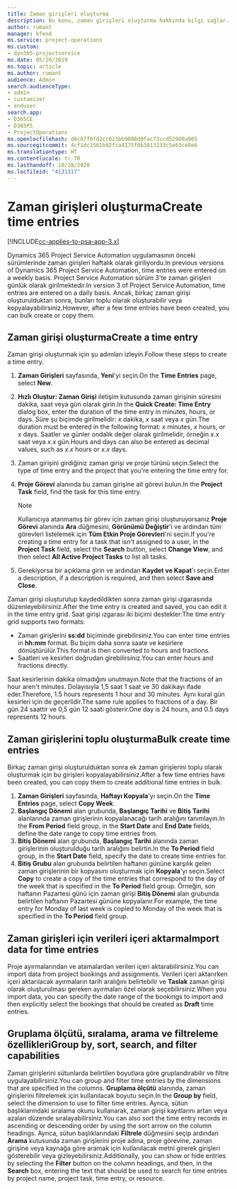 ```yaml
---
title: Zaman girişleri oluşturma
description: Bu konu, zaman girişleri oluşturma hakkında bilgi sağlar.
author: rumant
manager: kfend
ms.service: project-operations
ms.custom:
- dyn365-projectservice
ms.date: 05/20/2019
ms.topic: article
ms.author: rumant
audience: Admin
search.audienceType:
- admin
- customizer
- enduser
search.app:
- D365CE
- D365PS
- ProjectOperations
ms.openlocfilehash: d8c87f0fd2cc021bb9088d0fac73ccd52980a905
ms.sourcegitcommit: 4cf1dc1561b92fca4175f0b3813133c5e63ce8e6
ms.translationtype: HT
ms.contentlocale: tr-TR
ms.lasthandoff: 10/28/2020
ms.locfileid: "4131317"
---
```

# <a name="create-time-entries"></a><span data-ttu-id="0f468-103">Zaman girişleri oluşturma</span><span class="sxs-lookup"><span data-stu-id="0f468-103">Create time entries</span></span>

[!INCLUDE[cc-applies-to-psa-app-3.x](../includes/cc-applies-to-psa-app-3x.md)]

<span data-ttu-id="0f468-104">Dynamics 365 Project Service Automation uygulamasının önceki sürümlerinde zaman girişleri haftalık olarak giriliyordu.</span><span class="sxs-lookup"><span data-stu-id="0f468-104">In previous versions of Dynamics 365 Project Service Automation, time entries were entered on a weekly basis.</span></span> <span data-ttu-id="0f468-105">Project Service Automation sürüm 3'te zaman girişleri günlük olarak girilmektedir.</span><span class="sxs-lookup"><span data-stu-id="0f468-105">In version 3 of Project Service Automation, time entries are entered on a daily basis.</span></span> <span data-ttu-id="0f468-106">Ancak, birkaç zaman girişi oluşturulduktan sonra, bunları toplu olarak oluşturabilir veya kopyalayabilirsiniz.</span><span class="sxs-lookup"><span data-stu-id="0f468-106">However, after a few time entries have been created, you can bulk create or copy them.</span></span>

## <a name="create-a-time-entry"></a><span data-ttu-id="0f468-107">Zaman girişi oluşturma</span><span class="sxs-lookup"><span data-stu-id="0f468-107">Create a time entry</span></span>

<span data-ttu-id="0f468-108">Zaman girişi oluşturmak için şu adımları izleyin.</span><span class="sxs-lookup"><span data-stu-id="0f468-108">Follow these steps to create a time entry.</span></span>

1. <span data-ttu-id="0f468-109">**Zaman Girişleri** sayfasında, **Yeni**'yi seçin.</span><span class="sxs-lookup"><span data-stu-id="0f468-109">On the **Time Entries** page, select **New**.</span></span>
2. <span data-ttu-id="0f468-110">**Hızlı Oluştur: Zaman Girişi** iletişim kutusunda zaman girişinin süresini dakika, saat veya gün olarak girin.</span><span class="sxs-lookup"><span data-stu-id="0f468-110">In the **Quick Create: Time Entry** dialog box, enter the duration of the time entry in minutes, hours, or days.</span></span> <span data-ttu-id="0f468-111">Süre şu biçimde girilmelidir: *x* dakika, *x* saat veya *x* gün.</span><span class="sxs-lookup"><span data-stu-id="0f468-111">The duration must be entered in the following format: *x* minutes, *x* hours, or *x* days.</span></span> <span data-ttu-id="0f468-112">Saatler ve günler ondalık değer olarak girilmelidir, örneğin *x.x* saat veya *x.x* gün.</span><span class="sxs-lookup"><span data-stu-id="0f468-112">Hours and days can also be entered as decimal values, such as *x.x* hours or *x.x* days.</span></span>
3. <span data-ttu-id="0f468-113">Zaman girişini girdiğiniz zaman girişi ve proje türünü seçin.</span><span class="sxs-lookup"><span data-stu-id="0f468-113">Select the type of time entry and the project that you're entering the time entry for.</span></span>
4. <span data-ttu-id="0f468-114">**Proje Görevi** alanında bu zaman girişine ait görevi bulun.</span><span class="sxs-lookup"><span data-stu-id="0f468-114">In the **Project Task** field, find the task for this time entry.</span></span>

    > [!NOTE]
    > <span data-ttu-id="0f468-115">Kullanıcıya atanmamış bir görev için zaman girişi oluşturuyorsanız **Proje Görevi** alanında **Ara** düğmesini, **Görünümü Değiştir**'i ve ardından tüm görevleri listelemek için **Tüm Etkin Proje Görevleri**'ni seçin.</span><span class="sxs-lookup"><span data-stu-id="0f468-115">If you're creating a time entry for a task that isn't assigned to a user, in the **Project Task** field, select the **Search** button, select **Change View**, and then select **All Active Project Tasks** to list all tasks.</span></span>

5. <span data-ttu-id="0f468-116">Gerekiyorsa bir açıklama girin ve ardından **Kaydet ve Kapat**'ı seçin.</span><span class="sxs-lookup"><span data-stu-id="0f468-116">Enter a description, if a description is required, and then select **Save and Close**.</span></span>

<span data-ttu-id="0f468-117">Zaman girişi oluşturulup kaydedildikten sonra zaman girişi ızgarasında düzenleyebilirsiniz.</span><span class="sxs-lookup"><span data-stu-id="0f468-117">After the time entry is created and saved, you can edit it in the time entry grid.</span></span> <span data-ttu-id="0f468-118">Saat girişi ızgarası iki biçimi destekler:</span><span class="sxs-lookup"><span data-stu-id="0f468-118">The time entry grid supports two formats:</span></span>

- <span data-ttu-id="0f468-119">Zaman girişlerini **ss:dd** biçiminde girebilirsiniz.</span><span class="sxs-lookup"><span data-stu-id="0f468-119">You can enter time entries in **hh:mm** format.</span></span> <span data-ttu-id="0f468-120">Bu biçim daha sonra saate ve kesirlere dönüştürülür.</span><span class="sxs-lookup"><span data-stu-id="0f468-120">This format is then converted to hours and fractions.</span></span>
- <span data-ttu-id="0f468-121">Saatleri ve kesirleri doğrudan girebilirsiniz.</span><span class="sxs-lookup"><span data-stu-id="0f468-121">You can enter hours and fractions directly.</span></span>

<span data-ttu-id="0f468-122">Saat kesirlerinin dakika olmadığını unutmayın.</span><span class="sxs-lookup"><span data-stu-id="0f468-122">Note that the fractions of an hour aren't minutes.</span></span> <span data-ttu-id="0f468-123">Dolayısıyla 1,5 saat 1 saat ve 30 dakikayı ifade eder.</span><span class="sxs-lookup"><span data-stu-id="0f468-123">Therefore, 1.5 hours represents 1 hour and 30 minutes.</span></span> <span data-ttu-id="0f468-124">Aynı kural gün kesirleri için de geçerlidir.</span><span class="sxs-lookup"><span data-stu-id="0f468-124">The same rule applies to fractions of a day.</span></span> <span data-ttu-id="0f468-125">Bir gün 24 saattir ve 0,5 gün 12 saati gösterir.</span><span class="sxs-lookup"><span data-stu-id="0f468-125">One day is 24 hours, and 0.5 days represents 12 hours.</span></span>

## <a name="bulk-create-time-entries"></a><span data-ttu-id="0f468-126">Zaman girişlerini toplu oluşturma</span><span class="sxs-lookup"><span data-stu-id="0f468-126">Bulk create time entries</span></span>

<span data-ttu-id="0f468-127">Birkaç zaman girişi oluşturulduktan sonra ek zaman girişlerini toplu olarak oluşturmak için bu girişleri kopyalayabilirsiniz.</span><span class="sxs-lookup"><span data-stu-id="0f468-127">After a few time entries have been created, you can copy them to create additional time entries in bulk.</span></span>

1. <span data-ttu-id="0f468-128">**Zaman Girişleri** sayfasında, **Haftayı Kopyala**'yı seçin.</span><span class="sxs-lookup"><span data-stu-id="0f468-128">On the **Time Entries** page, select **Copy Week**.</span></span>
2. <span data-ttu-id="0f468-129">**Başlangıç Dönemi** alan grubunda, **Başlangıç Tarihi** ve **Bitiş Tarihi** alanlarında zaman girişlerinin kopyalanacağı tarih aralığını tanımlayın.</span><span class="sxs-lookup"><span data-stu-id="0f468-129">In the **From Period** field group, in the **Start Date** and **End Date** fields, define the date range to copy time entries from.</span></span>
3. <span data-ttu-id="0f468-130">**Bitiş Dönemi** alan grubunda, **Başlangıç Tarihi** alanında zaman girişlerinin oluşturulduğu tarih aralığını belirtin.</span><span class="sxs-lookup"><span data-stu-id="0f468-130">In the **To Period** field group, in the **Start Date** field, specify the date to create time entries for.</span></span>
4. <span data-ttu-id="0f468-131">**Bitiş Grubu** alan grubunda belirtilen haftanın gününe karşılık gelen zaman girişlerinin bir kopyasını oluşturmak için **Kopyala**'yı seçin.</span><span class="sxs-lookup"><span data-stu-id="0f468-131">Select **Copy** to create a copy of the time entries that correspond to the day of the week that is specified in the **To Period** field group.</span></span> <span data-ttu-id="0f468-132">Örneğin, son haftanın Pazartesi günü için zaman girişi **Bitiş Dönemi** alan grubunda belirtilen haftanın Pazartesi gününe kopyalanır.</span><span class="sxs-lookup"><span data-stu-id="0f468-132">For example, the time entry for Monday of last week is copied to Monday of the week that is specified in the **To Period** field group.</span></span>

## <a name="import-data-for-time-entries"></a><span data-ttu-id="0f468-133">Zaman girişleri için verileri içeri aktarma</span><span class="sxs-lookup"><span data-stu-id="0f468-133">Import data for time entries</span></span>

<span data-ttu-id="0f468-134">Proje ayırmalarından ve atamalardan verileri içeri aktarabilirsiniz.</span><span class="sxs-lookup"><span data-stu-id="0f468-134">You can import data from project bookings and assignments.</span></span> <span data-ttu-id="0f468-135">Verileri içeri aktarırken içeri aktarılacak ayırmaların tarih aralığını belirtebilir ve **Taslak** zaman girişi olarak oluşturulması gereken ayırmaları özel olarak seçebilirsiniz.</span><span class="sxs-lookup"><span data-stu-id="0f468-135">When you import data, you can specify the date range of the bookings to import and then explicitly select the bookings that should be created as **Draft** time entries.</span></span>

## <a name="group-by-sort-search-and-filter-capabilities"></a><span data-ttu-id="0f468-136">Gruplama ölçütü, sıralama, arama ve filtreleme özellikleri</span><span class="sxs-lookup"><span data-stu-id="0f468-136">Group by, sort, search, and filter capabilities</span></span>

<span data-ttu-id="0f468-137">Zaman girişlerini sütunlarda belirtilen boyutlara göre gruplandırabilir ve filtre uygulayabilirsiniz.</span><span class="sxs-lookup"><span data-stu-id="0f468-137">You can group and filter time entries by the dimensions that are specified in the columns.</span></span> <span data-ttu-id="0f468-138">**Gruplama ölçütü** alanında, zaman girişlerini filtrelemek için kullanılacak boyutu seçin.</span><span class="sxs-lookup"><span data-stu-id="0f468-138">In the **Group by** field, select the dimension to use to filter time entries.</span></span> <span data-ttu-id="0f468-139">Ayrıca, sütun başlıklarındaki sıralama okunu kullanarak, zaman girişi kayıtlarını artan veya azalan düzende sıralayabilirsiniz.</span><span class="sxs-lookup"><span data-stu-id="0f468-139">You can also sort the time entry records in ascending or descending order by using the sort arrow on the column headings.</span></span> <span data-ttu-id="0f468-140">Ayrıca, sütun başlıklarındaki **Filtrele** düğmesini seçip ardından **Arama** kutusunda zaman girişlerini proje adına, proje görevine, zaman girişine veya kaynağa göre aramak için kullanılacak metni girerek girişleri gösterebilir veya gizleyebilirsiniz.</span><span class="sxs-lookup"><span data-stu-id="0f468-140">Additionally, you can show or hide entries by selecting the **Filter** button on the column headings, and then, in the **Search** box, entering the text that should be used to search for time entries by project name, project task, time entry, or resource.</span></span>
